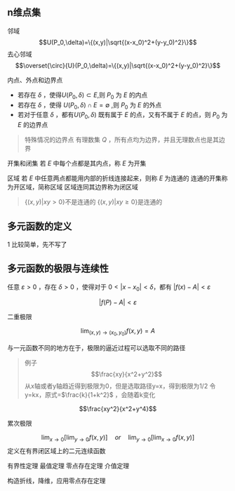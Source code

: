 ## n维点集


邻域
$$U(P_0,\delta)=\{(x,y)|\sqrt{(x-x_0)^2+(y-y_0)^2}\}$$
去心邻域
$$\overset{\circ}{U}(P_0,\delta)=\{(x,y)|\sqrt{(x-x_0)^2+(y-y_0)^2}\}$$

内点、外点和边界点
- 若存在 $\delta$ ，使得$U(P_0,\delta)\subset E$,则 $P_0$ 为 $E$ 的内点
- 若存在 $\delta$ ，使得 $U(P_0,\delta)\cap E=\emptyset$ ,则 $P_0$ 为 $E$ 的外点
- 若对于任意 $\delta$ ，都有$U(P_0,\delta)$ 既有属于 $E$ 的点，又有不属于 $E$ 的点，则 $P_0$ 为 $E$ 的边界点

> 特殊情况的边界点
> 有理数集 $Q$ ，所有点均为边界，并且无理数点也是其边界

开集和闭集
若 $E$ 中每个点都是其内点，称 $E$ 为开集

区域
若 $E$ 中任意两点都能用内部的折线连接起来，则称 $E$ 为连通的
连通的开集称为开区域，简称区域
区域连同其边界称为闭区域

> $\{ (x,y)|xy > 0 \}$不是连通的
> $\{ (x,y)|xy\geq 0 \}$是连通的

## 多元函数的定义


1
比较简单，先不写了




## 多元函数的极限与连续性


任意 $\varepsilon>0$ ，存在 $\delta>0$ ，使得对于 $0<|x-x_0|<\delta$，都有 $|f(x)-A|<\varepsilon$ 


$$|f(P)-A|<\varepsilon$$


二重极限

$$\lim_{(x,y)\rightarrow(x_0,y_0)} f(x,y)=A$$

与一元函数不同的地方在于，极限的逼近过程可以选取不同的路径


> 例子
> $$\frac{xy}{x^2+y^2}$$
> 从x轴或者y轴趋近得到极限为0，但是选取路径y=x，得到极限为1/2
> 令 y=kx，原式=$\frac{k}{1+k^2}$ ，会随着k变化
> 



$$\frac{xy^2}{x^2+y^4}$$

累次极限

$$\lim_{x\rightarrow 0} [\lim_{y\rightarrow 0}f(x,y)] \quad or \quad \lim_{y\rightarrow 0} [\lim_{x\rightarrow 0}f(x,y)]$$
定义在有界闭区域上的二元连续函数

有界性定理
最值定理
零点存在定理
介值定理

构造折线，降维，应用零点存在定理







